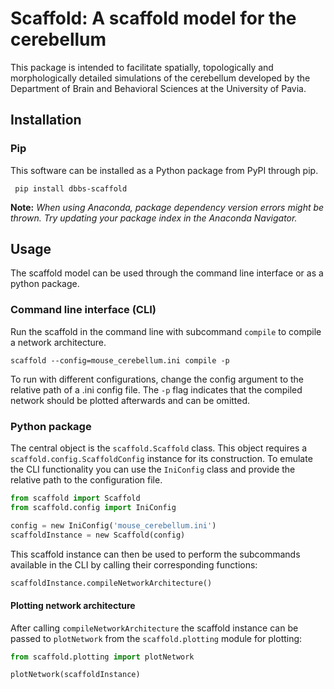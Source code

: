 # Scaffold: A scaffold model for the cerebellum
This package is intended to facilitate spatially, topologically and morphologically detailed simulations of the cerebellum developed by the Department of Brain and Behavioral Sciences at the University of Pavia.

## Installation

### Pip

This software can be installed as a Python package from PyPI through pip.

```
 pip install dbbs-scaffold
```

**Note:** *When using Anaconda, package dependency version errors might be thrown. Try updating your
package index in the Anaconda Navigator.*

## Usage

The scaffold model can be used through the command line interface or as a python package.

### Command line interface (CLI)

Run the scaffold in the command line with subcommand `compile` to compile a network architecture.
```
scaffold --config=mouse_cerebellum.ini compile -p
```

To run with different configurations, change the config argument to the relative path of a .ini config file. The `-p` flag indicates that the compiled network should be plotted afterwards and can be omitted.

### Python package

The central object is the `scaffold.Scaffold` class. This object requires a `scaffold.config.ScaffoldConfig` instance for its construction. To emulate the CLI functionality you can use the `IniConfig` class and provide the relative path to the configuration file.

```python
from scaffold import Scaffold
from scaffold.config import IniConfig

config = new IniConfig('mouse_cerebellum.ini')
scaffoldInstance = new Scaffold(config)
```

This scaffold instance can then be used to perform the subcommands available in the CLI by calling their corresponding functions:

```python
scaffoldInstance.compileNetworkArchitecture()
```

#### Plotting network architecture

After calling `compileNetworkArchitecture` the scaffold instance can be passed to `plotNetwork` from the `scaffold.plotting` module for plotting:

```python
from scaffold.plotting import plotNetwork

plotNetwork(scaffoldInstance)
```
